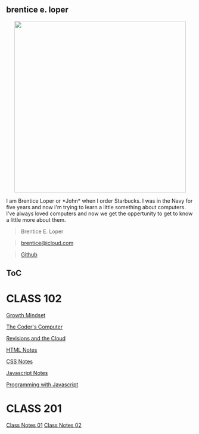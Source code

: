 ## brentice e. loper

<p align="center">
  <img width="460" height="460" src="https://avatars.githubusercontent.com/u/54426613?v=4">
  </p>

  <body>
    <p>
I am Brentice Loper or *John* when I order Starbucks. I was in the Navy for five years and now i'm trying to learn a little something about computers. I've always loved computers and now we get the oppertunity to get to know a little more about them. 
    </p>
  </body>
  
  
> Brentice E. Loper

> brentice@icloud.com

> [Github](reading-notes.md)




## ToC
# CLASS 102 

[Growth Mindset](growthmindset.md)
  
[The Coder's Computer](TheCodersComputer.md)
  
[Revisions and the Cloud](RevisionAndCloud.md)
  
[HTML Notes](HTMLnotes.md)
  
[CSS Notes](CSSnotes.md)
  
[Javascript Notes](JSNotes.md)
  
[Programming with Javascript](ProgrammingJS.md)

# CLASS 201
[Class Notes 01](class-01.md)
[Class Notes 02](class-01.md)
